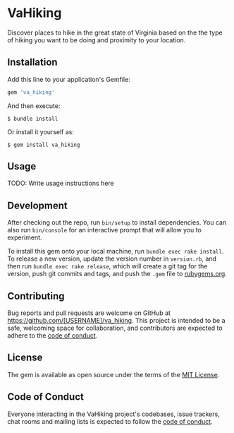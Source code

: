 # VaHiking

Discover places to hike in the great state of Virginia based on the the type of hiking you want to be doing
and proximity to your location.

## Installation

Add this line to your application's Gemfile:

```ruby
gem 'va_hiking'
```

And then execute:

    $ bundle install

Or install it yourself as:

    $ gem install va_hiking

## Usage

TODO: Write usage instructions here

## Development

After checking out the repo, run `bin/setup` to install dependencies. You can also run `bin/console` for an interactive prompt that will allow you to experiment.

To install this gem onto your local machine, run `bundle exec rake install`. To release a new version, update the version number in `version.rb`, and then run `bundle exec rake release`, which will create a git tag for the version, push git commits and tags, and push the `.gem` file to [rubygems.org](https://rubygems.org).

## Contributing

Bug reports and pull requests are welcome on GitHub at https://github.com/[USERNAME]/va_hiking. This project is intended to be a safe, welcoming space for collaboration, and contributors are expected to adhere to the [code of conduct](https://github.com/[USERNAME]/va_hiking/blob/master/CODE_OF_CONDUCT.md).


## License

The gem is available as open source under the terms of the [MIT License](https://opensource.org/licenses/MIT).

## Code of Conduct

Everyone interacting in the VaHiking project's codebases, issue trackers, chat rooms and mailing lists is expected to follow the [code of conduct](https://github.com/[USERNAME]/va_hiking/blob/master/CODE_OF_CONDUCT.md).
